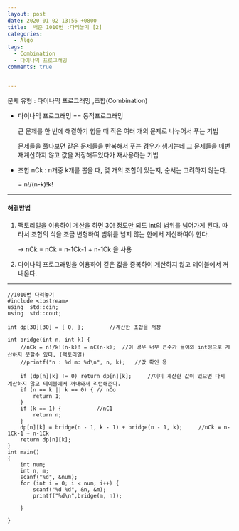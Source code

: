 ```yaml
---
layout: post
date: 2020-01-02 13:56 +0800
title:  백준 1010번 :다리놓기 [2]
categories: 
  - Algo
tags: 
  - Combination
  - 다이나믹 프로그래밍
comments: true


---
```



문제 유형 : 다이나믹 프로그래밍 ,조합(Combination)



- 다이나믹 프로그래밍 == 동적프로그래밍

  큰 문제를 한 번에 해결하기 힘들 때 작은 여러 개의 문제로 나누어서 푸는 기법

   문제들을 풀다보면 같은 문제들을 반복해서 푸는 경우가 생기는데  그 문제들을 매번 재계산하지 않고 값을 저장해두었다가 재사용하는 기법   

- 조합
  nCk : n개중 k개를 뽑을 때, 몇 개의 조합이 있는지, 순서는 고려하지 않는다. 

  = n!/(n-k)!k!

- - - 

#### 해결방법

1. 팩토리얼을 이용하여 계산을 하면 30! 정도만 되도 int의 범위를 넘어가게 된다. 따라서 조합의 식을 조금 변형하여 범위를 넘지 않는 한에서 계산하여야 한다. 

   ->  nCk = nCk = n-1Ck-1 + n-1Ck 을 사용

2. 다이나믹 프로그래밍을 이용하여 같은 값을 중복하여 계산하지 않고 테이블에서 꺼내온다. 

- - -

```
//1010번 다리놓기
#include <iostream>
using  std::cin;		
using  std::cout;

int dp[30][30] = { 0, };		//계산한 조합을 저장

int bridge(int n, int k) {
	//nCk = n!/k!(n-k)! = nC(n-k);	//이 경우 너무 큰수가 들어와 int형으로 계산하지 못할수 있다. (팩토리얼)
	//printf("n : %d m: %d\n", n, k);	//값 확인 용

	if (dp[n][k] != 0) return dp[n][k];		//이미 계산한 값이 있으면 다시 계산하지 않고 테이블에서 꺼내와서 리턴해준다. 
	if (n == k || k == 0) { // nCo
		return 1;
	}
	if (k == 1) {			//nC1
		return n;
	}
	dp[n][k] = bridge(n - 1, k - 1) + bridge(n - 1, k);		//nCk = n-1Ck-1 + n-1Ck	
	return dp[n][k];
}
int main() 
{
	int num;
	int n, m;
	scanf("%d", &num);
	for (int i = 0; i < num; i++) {
		scanf("%d %d", &n, &m);
		printf("%d\n",bridge(m, n));

	}

}

```